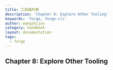 ```yaml
---
title: 工具箱列表
description: 'Chapter 8: Explore Other Tooling'
keywords: 'forge, forge-cli'
author: wangshijun
category: handbook
layout: documentation
tags:
  - forge
---
```


## Chapter 8: Explore Other Tooling
